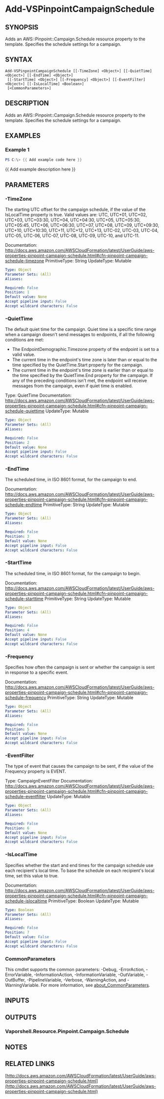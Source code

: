 # Add-VSPinpointCampaignSchedule

## SYNOPSIS
Adds an AWS::Pinpoint::Campaign.Schedule resource property to the template.
Specifies the schedule settings for a campaign.

## SYNTAX

```
Add-VSPinpointCampaignSchedule [[-TimeZone] <Object>] [[-QuietTime] <Object>] [[-EndTime] <Object>]
 [[-StartTime] <Object>] [[-Frequency] <Object>] [[-EventFilter] <Object>] [[-IsLocalTime] <Boolean>]
 [<CommonParameters>]
```

## DESCRIPTION
Adds an AWS::Pinpoint::Campaign.Schedule resource property to the template.
Specifies the schedule settings for a campaign.

## EXAMPLES

### Example 1
```powershell
PS C:\> {{ Add example code here }}
```

{{ Add example description here }}

## PARAMETERS

### -TimeZone
The starting UTC offset for the campaign schedule, if the value of the IsLocalTime property is true.
Valid values are: UTC, UTC+01, UTC+02, UTC+03, UTC+03:30, UTC+04, UTC+04:30, UTC+05, UTC+05:30, UTC+05:45, UTC+06, UTC+06:30, UTC+07, UTC+08, UTC+09, UTC+09:30, UTC+10, UTC+10:30, UTC+11, UTC+12, UTC+13, UTC-02, UTC-03, UTC-04, UTC-05, UTC-06, UTC-07, UTC-08, UTC-09, UTC-10, and UTC-11.

Documentation: http://docs.aws.amazon.com/AWSCloudFormation/latest/UserGuide/aws-properties-pinpoint-campaign-schedule.html#cfn-pinpoint-campaign-schedule-timezone
PrimitiveType: String
UpdateType: Mutable

```yaml
Type: Object
Parameter Sets: (All)
Aliases:

Required: False
Position: 1
Default value: None
Accept pipeline input: False
Accept wildcard characters: False
```

### -QuietTime
The default quiet time for the campaign.
Quiet time is a specific time range when a campaign doesn't send messages to endpoints, if all the following conditions are met:
- The EndpointDemographic.Timezone property of the endpoint is set to a valid value.
- The current time in the endpoint's time zone is later than or equal to the time specified by the QuietTime.Start property for the campaign.
- The current time in the endpoint's time zone is earlier than or equal to the time specified by the QuietTime.End property for the campaign.
If any of the preceding conditions isn't met, the endpoint will receive messages from the campaign, even if quiet time is enabled.

Type: QuietTime
Documentation: http://docs.aws.amazon.com/AWSCloudFormation/latest/UserGuide/aws-properties-pinpoint-campaign-schedule.html#cfn-pinpoint-campaign-schedule-quiettime
UpdateType: Mutable

```yaml
Type: Object
Parameter Sets: (All)
Aliases:

Required: False
Position: 2
Default value: None
Accept pipeline input: False
Accept wildcard characters: False
```

### -EndTime
The scheduled time, in ISO 8601 format, for the campaign to end.

Documentation: http://docs.aws.amazon.com/AWSCloudFormation/latest/UserGuide/aws-properties-pinpoint-campaign-schedule.html#cfn-pinpoint-campaign-schedule-endtime
PrimitiveType: String
UpdateType: Mutable

```yaml
Type: Object
Parameter Sets: (All)
Aliases:

Required: False
Position: 3
Default value: None
Accept pipeline input: False
Accept wildcard characters: False
```

### -StartTime
The scheduled time, in ISO 8601 format, for the campaign to begin.

Documentation: http://docs.aws.amazon.com/AWSCloudFormation/latest/UserGuide/aws-properties-pinpoint-campaign-schedule.html#cfn-pinpoint-campaign-schedule-starttime
PrimitiveType: String
UpdateType: Mutable

```yaml
Type: Object
Parameter Sets: (All)
Aliases:

Required: False
Position: 4
Default value: None
Accept pipeline input: False
Accept wildcard characters: False
```

### -Frequency
Specifies how often the campaign is sent or whether the campaign is sent in response to a specific event.

Documentation: http://docs.aws.amazon.com/AWSCloudFormation/latest/UserGuide/aws-properties-pinpoint-campaign-schedule.html#cfn-pinpoint-campaign-schedule-frequency
PrimitiveType: String
UpdateType: Mutable

```yaml
Type: Object
Parameter Sets: (All)
Aliases:

Required: False
Position: 5
Default value: None
Accept pipeline input: False
Accept wildcard characters: False
```

### -EventFilter
The type of event that causes the campaign to be sent, if the value of the Frequency property is EVENT.

Type: CampaignEventFilter
Documentation: http://docs.aws.amazon.com/AWSCloudFormation/latest/UserGuide/aws-properties-pinpoint-campaign-schedule.html#cfn-pinpoint-campaign-schedule-eventfilter
UpdateType: Mutable

```yaml
Type: Object
Parameter Sets: (All)
Aliases:

Required: False
Position: 6
Default value: None
Accept pipeline input: False
Accept wildcard characters: False
```

### -IsLocalTime
Specifies whether the start and end times for the campaign schedule use each recipient's local time.
To base the schedule on each recipient's local time, set this value to true.

Documentation: http://docs.aws.amazon.com/AWSCloudFormation/latest/UserGuide/aws-properties-pinpoint-campaign-schedule.html#cfn-pinpoint-campaign-schedule-islocaltime
PrimitiveType: Boolean
UpdateType: Mutable

```yaml
Type: Boolean
Parameter Sets: (All)
Aliases:

Required: False
Position: 7
Default value: False
Accept pipeline input: False
Accept wildcard characters: False
```

### CommonParameters
This cmdlet supports the common parameters: -Debug, -ErrorAction, -ErrorVariable, -InformationAction, -InformationVariable, -OutVariable, -OutBuffer, -PipelineVariable, -Verbose, -WarningAction, and -WarningVariable. For more information, see [about_CommonParameters](http://go.microsoft.com/fwlink/?LinkID=113216).

## INPUTS

## OUTPUTS

### Vaporshell.Resource.Pinpoint.Campaign.Schedule
## NOTES

## RELATED LINKS

[http://docs.aws.amazon.com/AWSCloudFormation/latest/UserGuide/aws-properties-pinpoint-campaign-schedule.html](http://docs.aws.amazon.com/AWSCloudFormation/latest/UserGuide/aws-properties-pinpoint-campaign-schedule.html)

